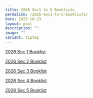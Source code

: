```yaml
---
title: 2026 Sec1 to 5 Booklists
permalink: /2026-sec1-to-5-booklists/
date: 2025-10-23
layout: post
description: ""
image: ""
variant: tiptap
---
```

<p><a href="/files/2025/2026_SEC_1_Booklist.pdf" rel="noopener nofollow" target="_blank">2026 Sec 1 Booklist</a>
</p>
<p><a href="/files/2025/2026_SEC_2_Booklist.pdf" rel="noopener nofollow" target="_blank">2026 Sec 2 Booklist</a>
</p>
<p><a href="/files/2025/2026_SEC_3_Booklist.pdf" rel="noopener nofollow" target="_blank">2026 Sec 3 Booklist</a>
</p>
<p><a href="/files/2025/2026_SEC_4_Booklist.pdf" rel="noopener nofollow" target="_blank">2026 Sec 4 Booklist</a>
</p>
<p><a href="/files/2025/2026_SEC_5_Booklist.pdf" rel="noopener nofollow" target="_blank">2026 Sec 5 Booklist</a>
</p>